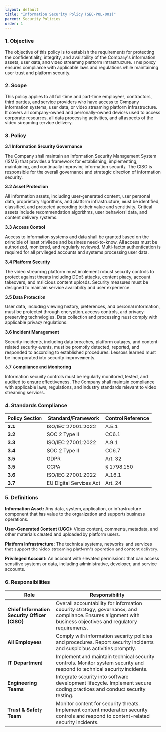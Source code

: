 ```yaml
---
layout: default
title: "Information Security Policy (SEC-POL-001)"
parent: Security Policies
order: 1
---
```


### 1. Objective

The objective of this policy is to establish the requirements for protecting the confidentiality, integrity, and availability of the Company's information assets, user data, and video streaming platform infrastructure. This policy ensures compliance with applicable laws and regulations while maintaining user trust and platform security.

### 2. Scope

This policy applies to all full-time and part-time employees, contractors, third parties, and service providers who have access to Company information systems, user data, or video streaming platform infrastructure. It covers all company-owned and personally-owned devices used to access corporate resources, all data processing activities, and all aspects of the video streaming service delivery.

### 3. Policy

**3.1 Information Security Governance**

The Company shall maintain an Information Security Management System (ISMS) that provides a framework for establishing, implementing, maintaining, and continually improving information security. The CISO is responsible for the overall governance and strategic direction of information security.

**3.2 Asset Protection**

All information assets, including user-generated content, user personal data, proprietary algorithms, and platform infrastructure, must be identified, classified, and protected according to their value and sensitivity. Critical assets include recommendation algorithms, user behavioral data, and content delivery systems.

**3.3 Access Control**

Access to information systems and data shall be granted based on the principle of least privilege and business need-to-know. All access must be authorized, monitored, and regularly reviewed. Multi-factor authentication is required for all privileged accounts and systems processing user data.

**3.4 Platform Security**

The video streaming platform must implement robust security controls to protect against threats including DDoS attacks, content piracy, account takeovers, and malicious content uploads. Security measures must be designed to maintain service availability and user experience.

**3.5 Data Protection**

User data, including viewing history, preferences, and personal information, must be protected through encryption, access controls, and privacy-preserving technologies. Data collection and processing must comply with applicable privacy regulations.

**3.6 Incident Management**

Security incidents, including data breaches, platform outages, and content-related security events, must be promptly detected, reported, and responded to according to established procedures. Lessons learned must be incorporated into security improvements.

**3.7 Compliance and Monitoring**

Information security controls must be regularly monitored, tested, and audited to ensure effectiveness. The Company shall maintain compliance with applicable laws, regulations, and industry standards relevant to video streaming services.

### 4. Standards Compliance

| **Policy Section** | **Standard/Framework** | **Control Reference** |
| --- | --- | --- |
| **3.1** | ISO/IEC 27001:2022 | A.5.1 |
| **3.2** | SOC 2 Type II | CC6.1 |
| **3.3** | ISO/IEC 27001:2022 | A.9.1 |
| **3.4** | SOC 2 Type II | CC6.7 |
| **3.5** | GDPR | Art. 32 |
| **3.5** | CCPA | § 1798.150 |
| **3.6** | ISO/IEC 27001:2022 | A.16.1 |
| **3.7** | EU Digital Services Act | Art. 24 |

### 5. Definitions

**Information Asset:** Any data, system, application, or infrastructure component that has value to the organization and supports business operations.

**User-Generated Content (UGC):** Video content, comments, metadata, and other materials created and uploaded by platform users.

**Platform Infrastructure:** The technical systems, networks, and services that support the video streaming platform's operation and content delivery.

**Privileged Account:** An account with elevated permissions that can access sensitive systems or data, including administrative, developer, and service accounts.

### 6. Responsibilities

| Role | Responsibility |
| --- | --- |
| **Chief Information Security Officer (CISO)** | Overall accountability for information security strategy, governance, and compliance. Ensures alignment with business objectives and regulatory requirements. |
| **All Employees** | Comply with information security policies and procedures. Report security incidents and suspicious activities promptly. |
| **IT Department** | Implement and maintain technical security controls. Monitor system security and respond to technical security incidents. |
| **Engineering Teams** | Integrate security into software development lifecycle. Implement secure coding practices and conduct security testing. |
| **Trust & Safety Team** | Monitor content for security threats. Implement content moderation security controls and respond to content-related security incidents. |
